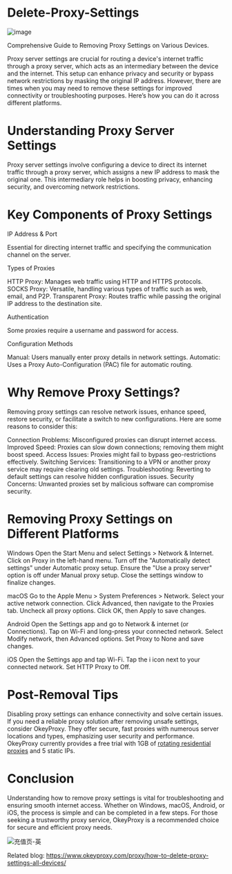 # Delete-Proxy-Settings
![image](https://github.com/user-attachments/assets/bc95abed-af67-4ca0-ba2d-3b98acba3ef8)

Comprehensive Guide to Removing Proxy Settings on Various Devices.

Proxy server settings are crucial for routing a device's internet traffic through a proxy server, which acts as an intermediary between the device and the internet. This setup can enhance privacy and security or bypass network restrictions by masking the original IP address. However, there are times when you may need to remove these settings for improved connectivity or troubleshooting purposes. Here’s how you can do it across different platforms.

# Understanding Proxy Server Settings
Proxy server settings involve configuring a device to direct its internet traffic through a proxy server, which assigns a new IP address to mask the original one. This intermediary role helps in boosting privacy, enhancing security, and overcoming network restrictions.

# Key Components of Proxy Settings
IP Address & Port

Essential for directing internet traffic and specifying the communication channel on the server.

Types of Proxies

HTTP Proxy: Manages web traffic using HTTP and HTTPS protocols.
SOCKS Proxy: Versatile, handling various types of traffic such as web, email, and P2P.
Transparent Proxy: Routes traffic while passing the original IP address to the destination site.

Authentication

Some proxies require a username and password for access.

Configuration Methods

Manual: Users manually enter proxy details in network settings.
Automatic: Uses a Proxy Auto-Configuration (PAC) file for automatic routing.

# Why Remove Proxy Settings?
Removing proxy settings can resolve network issues, enhance speed, restore security, or facilitate a switch to new configurations. Here are some reasons to consider this:

Connection Problems: Misconfigured proxies can disrupt internet access.
Improved Speed: Proxies can slow down connections; removing them might boost speed.
Access Issues: Proxies might fail to bypass geo-restrictions effectively.
Switching Services: Transitioning to a VPN or another proxy service may require clearing old settings.
Troubleshooting: Reverting to default settings can resolve hidden configuration issues.
Security Concerns: Unwanted proxies set by malicious software can compromise security.

# Removing Proxy Settings on Different Platforms

Windows
Open the Start Menu and select Settings > Network & Internet.
Click on Proxy in the left-hand menu.
Turn off the "Automatically detect settings" under Automatic proxy setup.
Ensure the "Use a proxy server" option is off under Manual proxy setup.
Close the settings window to finalize changes.

macOS
Go to the Apple Menu > System Preferences > Network.
Select your active network connection.
Click Advanced, then navigate to the Proxies tab.
Uncheck all proxy options.
Click OK, then Apply to save changes.

Android
Open the Settings app and go to Network & internet (or Connections).
Tap on Wi-Fi and long-press your connected network.
Select Modify network, then Advanced options.
Set Proxy to None and save changes.

iOS
Open the Settings app and tap Wi-Fi.
Tap the i icon next to your connected network.
Set HTTP Proxy to Off.

# Post-Removal Tips
Disabling proxy settings can enhance connectivity and solve certain issues. If you need a reliable proxy solution after removing unsafe settings, consider OkeyProxy. They offer secure, fast proxies with numerous server locations and types, emphasizing user security and performance. OkeyProxy currently provides a free trial with 1GB of [rotating residential proxies](https://www.okeyproxy.com/en/residential-proxies) and 5 static IPs.

# Conclusion
Understanding how to remove proxy settings is vital for troubleshooting and ensuring smooth internet access. Whether on Windows, macOS, Android, or iOS, the process is simple and can be completed in a few steps. For those seeking a trustworthy proxy service, OkeyProxy is a recommended choice for secure and efficient proxy needs.

![充值页-英](https://github.com/user-attachments/assets/e0913593-d7c2-4a28-95d0-90e983651d99)

Related blog: https://www.okeyproxy.com/proxy/how-to-delete-proxy-settings-all-devices/
